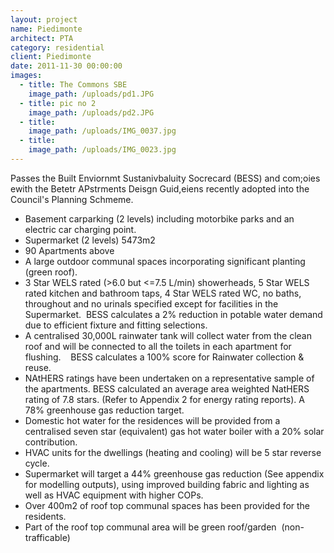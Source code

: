 ```yaml
---
layout: project
name: Piedimonte
architect: PTA
category: residential
client: Piedimonte
date: 2011-11-30 00:00:00
images:
  - title: The Commons SBE
    image_path: /uploads/pd1.JPG
  - title: pic no 2
    image_path: /uploads/pd2.JPG
  - title:
    image_path: /uploads/IMG_0037.jpg
  - title:
    image_path: /uploads/IMG_0023.jpg
---
```



Passes the Built Enviornmt Sustanivbaluity Socrecard (BESS) and com;oies ewith the Betetr APstrments Deisgn Guid,eiens recently adopted into the Council's Planning Schmeme.

* Basement carparking (2 levels) including motorbike parks and an electric car charging point.
* Supermarket (2 levels) 5473m2
* 90 Apartments above
* A large outdoor communal spaces incorporating significant planting (green roof).
* 3 Star WELS rated (&gt;6.0 but &lt;=7.5 L/min) showerheads, 5 Star WELS rated kitchen and bathroom taps, 4 Star WELS rated WC, no baths, throughout and no urinals specified except for facilities in the Supermarket. &nbsp;BESS calculates a 2% reduction in potable water demand due to efficient fixture and fitting selections.&nbsp;
* A centralised 30,000L rainwater tank will collect water from the clean roof and will be connected to all the toilets in each apartment for flushing. &nbsp;&nbsp; BESS calculates a 100% score for Rainwater collection & reuse.
* NAtHERS ratings have been undertaken on a representative sample of the apartments. BESS calculated an average area weighted NatHERS rating of 7.8 stars. (Refer to Appendix 2 for energy rating reports). A 78% greenhouse gas reduction target.
* Domestic hot water for the residences will be provided from a centralised seven star (equivalent) gas hot water boiler with a 20% solar contribution.
* HVAC units for the dwellings (heating and cooling) will be 5 star reverse cycle.
* Supermarket will target a 44% greenhouse gas reduction (See appendix for modelling outputs), using improved building fabric and lighting as well as HVAC equipment with higher COPs.
* Over 400m2 of roof top communal spaces has been provided for the residents.
* Part of the roof top communal area will be green roof/garden &nbsp;(non-trafficable)